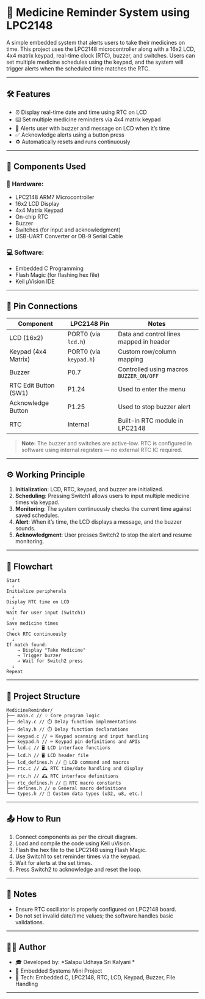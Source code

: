 # 💊 Medicine Reminder System using LPC2148

A simple embedded system that alerts users to take their medicines on time. This project uses the LPC2148 microcontroller along with a 16x2 LCD, 4x4 matrix keypad, real-time clock (RTC), buzzer, and switches. Users can set multiple medicine schedules using the keypad, and the system will trigger alerts when the scheduled time matches the RTC.

---

## 🛠️ Features

- ⏰ Display real-time date and time using RTC on LCD
- ⌨️ Set multiple medicine reminders via 4x4 matrix keypad
- 🔔 Alerts user with buzzer and message on LCD when it’s time
- ✅ Acknowledge alerts using a button press
- ♻️ Automatically resets and runs continuously

---

## 🧰 Components Used

### 🔧 Hardware:
- LPC2148 ARM7 Microcontroller
- 16x2 LCD Display
- 4x4 Matrix Keypad
- On-chip RTC
- Buzzer
- Switches (for input and acknowledgment)
- USB-UART Converter or DB-9 Serial Cable

### 💻 Software:
- Embedded C Programming
- Flash Magic (for flashing hex file)
- Keil µVision IDE

---

## 🧰 Pin Connections

| Component               | LPC2148 Pin            | Notes                                      |
|------------------------|------------------------|--------------------------------------------|
| LCD (16x2)             | PORT0 (via `lcd.h`)    | Data and control lines mapped in header    |
| Keypad (4x4 Matrix)    | PORT0 (via `keypad.h`) | Custom row/column mapping                  |
| Buzzer                 | P0.7                   | Controlled using macros `BUZZER_ON/OFF`    |
| RTC Edit Button (SW1)  | P1.24                  | Used to enter the menu                     |
| Acknowledge Button     | P1.25                  | Used to stop buzzer alert                  |
| RTC                    | Internal               | Built-in RTC module in LPC2148             |

> **Note:** The buzzer and switches are active-low. RTC is configured in software using internal registers — no external RTC IC required.

---
## ⚙️ Working Principle

1. **Initialization**: LCD, RTC, keypad, and buzzer are initialized.
2. **Scheduling**: Pressing Switch1 allows users to input multiple medicine times via keypad.
3. **Monitoring**: The system continuously checks the current time against saved schedules.
4. **Alert**: When it’s time, the LCD displays a message, and the buzzer sounds.
5. **Acknowledgment**: User presses Switch2 to stop the alert and resume monitoring.

---

## 🔄 Flowchart

```
Start
  ↓
Initialize peripherals
  ↓
Display RTC time on LCD
  ↓
Wait for user input (Switch1)
  ↓
Save medicine times
  ↓
Check RTC continuously
  ↓
If match found:
    → Display "Take Medicine"
    → Trigger buzzer
    → Wait for Switch2 press
  ↓
Repeat
```

---

## 📁 Project Structure

```
MedicineReminder/
├── main.c // 💡 Core program logic
├── delay.c // ⏱️ Delay function implementations
├── delay.h // ⏱️ Delay function declarations
├── keypad.c // ⌨️ Keypad scanning and input handling
├── keypad.h // ⌨️ Keypad pin definitions and APIs
├── lcd.c // 🖥️ LCD interface functions
├── lcd.h // 🖥️ LCD header file
├── lcd_defines.h // 📜 LCD command and macros
├── rtc.c // 🕰️ RTC time/date handling and display
├── rtc.h // 🕰️ RTC interface definitions
├── rtc_defines.h // 📜 RTC macro constants
├── defines.h // ⚙️ General macro definitions
└── types.h // 🧾 Custom data types (u32, u8, etc.)

```
---

## 📤 How to Run

1. Connect components as per the circuit diagram.
2. Load and compile the code using Keil uVision.
3. Flash the hex file to the LPC2148 using Flash Magic.
4. Use Switch1 to set reminder times via the keypad.
5. Wait for alerts at the set times.
6. Press Switch2 to acknowledge and reset the loop.

---

## 📌 Notes

- Ensure RTC oscillator is properly configured on LPC2148 board.
- Do not set invalid date/time values; the software handles basic validations.

---
## 👨‍💻 Author

- 🎓 Developed by: *Salapu Udhaya Sri Kalyani *
- 🏫 Embedded Systems Mini Project
- 🎯 Tech: Embedded C, LPC2148, RTC, LCD, Keypad, Buzzer, File Handling

---
